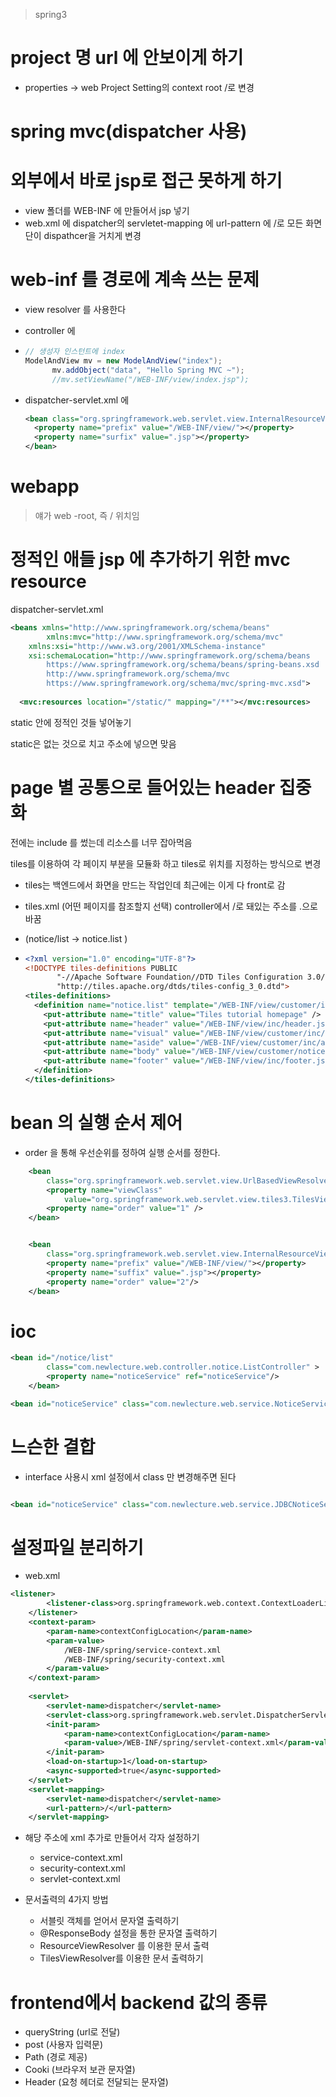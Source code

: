 > spring3

# project 명 url 에 안보이게 하기

- properties -> web Project Setting의 context root /로 변경





# spring mvc(dispatcher 사용)





# 외부에서 바로 jsp로 접근 못하게 하기

- view 폴더를 WEB-INF 에 만들어서 jsp 넣기
- web.xml 에 dispatcher의 servletet-mapping 에 url-pattern 에 /로 모든 화면단이 dispathcer을 거치게 변경



# web-inf 를 경로에 계속 쓰는 문제

- view resolver 를 사용한다

- controller 에

- ```java
  // 생성자 인스턴트에 index
  ModelAndView mv = new ModelAndView("index");
  		mv.addObject("data", "Hello Spring MVC ~");
  		//mv.setViewName("/WEB-INF/view/index.jsp");
  ```

- dispatcher-servlet.xml 에 

  ```xml
  <bean class="org.springframework.web.servlet.view.InternalResourceViewResolver">
  	<property name="prefix" value="/WEB-INF/view/"></property>
  	<property name="surfix" value=".jsp"></property>
  </bean>
  ```



# webapp

> 얘가 web -root, 즉 / 위치임





# 정적인 애들 jsp 에 추가하기 위한 mvc resource

dispatcher-servlet.xml

```xml
<beans xmlns="http://www.springframework.org/schema/beans"
		xmlns:mvc="http://www.springframework.org/schema/mvc"
    xmlns:xsi="http://www.w3.org/2001/XMLSchema-instance"
    xsi:schemaLocation="http://www.springframework.org/schema/beans
        https://www.springframework.org/schema/beans/spring-beans.xsd
        http://www.springframework.org/schema/mvc
        https://www.springframework.org/schema/mvc/spring-mvc.xsd">
  
  <mvc:resources location="/static/" mapping="/**"></mvc:resources>

```



static  안에 정적인 것들 넣어놓기

static은 없는 것으로 치고 주소에 넣으면 맞음



# page 별 공통으로 들어있는  header 집중화

전에는 include 를 썼는데 리소스를 너무 잡아먹음

tiles를 이용하여 각 페이지 부분을 모듈화 하고 tiles로 위치를 지정하는 방식으로 변경

- tiles는 백엔드에서 화면을 만드는 작업인데 최근에는 이게 다 front로 감

- tiles.xml (어떤 페이지를 참조할지 선택) controller에서 /로 돼있는 주소를 .으로 바꿈

- (notice/list  ->  notice.list )

- ```xml
  <?xml version="1.0" encoding="UTF-8"?>
  <!DOCTYPE tiles-definitions PUBLIC
         "-//Apache Software Foundation//DTD Tiles Configuration 3.0//EN"
         "http://tiles.apache.org/dtds/tiles-config_3_0.dtd">
  <tiles-definitions>
    <definition name="notice.list" template="/WEB-INF/view/customer/inc/layout.jsp">
      <put-attribute name="title" value="Tiles tutorial homepage" />
      <put-attribute name="header" value="/WEB-INF/view/inc/header.jsp" />
      <put-attribute name="visual" value="/WEB-INF/view/customer/inc/visual.jsp" />
      <put-attribute name="aside" value="/WEB-INF/view/customer/inc/aside.jsp" />
      <put-attribute name="body" value="/WEB-INF/view/customer/notice/list.jsp" />
      <put-attribute name="footer" value="/WEB-INF/view/inc/footer.jsp" />
    </definition>
  </tiles-definitions>
  ```





# bean 의 실행 순서 제어

- order 을 통해 우선순위를 정하여 실행 순서를 정한다.

``` xml
	<bean
		class="org.springframework.web.servlet.view.UrlBasedViewResolver">
		<property name="viewClass"
			value="org.springframework.web.servlet.view.tiles3.TilesView" />
		<property name="order" value="1" />
	</bean>


	<bean
		class="org.springframework.web.servlet.view.InternalResourceViewResolver">
		<property name="prefix" value="/WEB-INF/view/"></property>
		<property name="suffix" value=".jsp"></property>
		<property name="order" value="2"/>
	</bean>

```



# ioc

```xml
<bean id="/notice/list"
		class="com.newlecture.web.controller.notice.ListController" >
		<property name="noticeService" ref="noticeService"/>
	</bean>

<bean id="noticeService" class="com.newlecture.web.service.NoticeService" />
```



# 느슨한 결합

- interface 사용시 xml 설정에서 class 만 변경해주면 된다

```xml

<bean id="noticeService" class="com.newlecture.web.service.JDBCNoticeService" />
```





# 설정파일 분리하기

- web.xml

```xml
<listener>
		<listener-class>org.springframework.web.context.ContextLoaderListener</listener-class>
	</listener>
	<context-param>
		<param-name>contextConfigLocation</param-name>
		<param-value>
			/WEB-INF/spring/service-context.xml
			/WEB-INF/spring/security-context.xml
		</param-value>
	</context-param>
  
	<servlet>
		<servlet-name>dispatcher</servlet-name>
		<servlet-class>org.springframework.web.servlet.DispatcherServlet</servlet-class>
		<init-param>
			<param-name>contextConfigLocation</param-name>
			<param-value>/WEB-INF/spring/servlet-context.xml</param-value>
		</init-param>
		<load-on-startup>1</load-on-startup>
		<async-supported>true</async-supported>
	</servlet>
	<servlet-mapping>
		<servlet-name>dispatcher</servlet-name>
		<url-pattern>/</url-pattern>
	</servlet-mapping>
```



- 해당 주소에 xml 추가로 만들어서 각자 설정하기
  - service-context.xml
  - security-context.xml
  - servlet-context.xml



- 문서출력의 4가지 방법
  - 서블릿 객체를 얻어서 문자열 출력하기
  - @ResponseBody 설정을 통한 문자열 출력하기
  - ResourceViewResolver 를 이용한 문서 출력
  - TilesViewResolver를 이용한 문서 출력하기





# frontend에서 backend 값의 종류

- queryString (url로 전달)
- post (사용자 입력문)
- Path (경로 제공)
- Cooki (브라우저 보관 문자열)
- Header (요청 헤더로 전달되는 문자열)